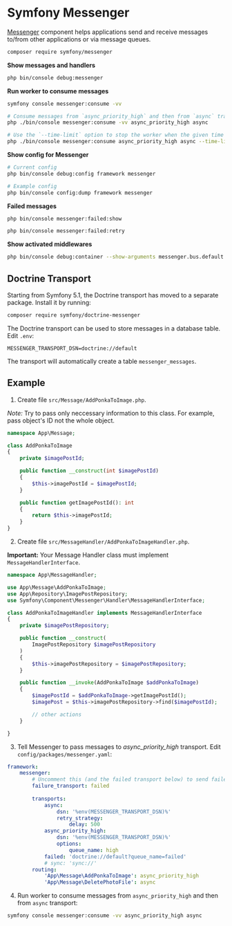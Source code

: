 # Symfony Messenger

[Messenger](https://symfony.com/doc/current/components/messenger.html) component helps applications send and receive messages to/from other applications or via message queues.

```bash
composer require symfony/messenger
```

**Show messages and handlers**

```bash
php bin/console debug:messenger
```

**Run worker to consume messages**

```bash
symfony console messenger:consume -vv

# Consume messages from `async_priority_high` and then from `async` transport
php ./bin/console messenger:consume -vv async_priority_high async

# Use the `--time-limit` option to stop the worker when the given time limit (in seconds) is reached:
php ./bin/console messenger:consume async_priority_high async --time-limit=3600
```

**Show config for Messenger**

```bash
# Current config
php bin/console debug:config framework messenger

# Example config
php bin/console config:dump framework messenger
```

**Failed messages**

```bash
php bin/console messenger:failed:show

php bin/console messenger:failed:retry
```

**Show activated middlewares**

```bash
php bin/console debug:container --show-arguments messenger.bus.default.inner
```

## Doctrine Transport

Starting from Symfony 5.1, the Doctrine transport has moved to a separate package. Install it by running:

```bash
composer require symfony/doctrine-messenger
```

The Doctrine transport can be used to store messages in a database table. Edit `.env`:

```
MESSENGER_TRANSPORT_DSN=doctrine://default
```
The transport will automatically create a table `messenger_messages`.

## Example

1. Create file `src/Message/AddPonkaToImage.php`. 

*Note:* Try to pass only neccessary information to this class. For example, pass object's ID not the whole object.

```php
namespace App\Message;

class AddPonkaToImage
{
    private $imagePostId;

    public function __construct(int $imagePostId)
    {
        $this->imagePostId = $imagePostId;
    }

    public function getImagePostId(): int
    {
        return $this->imagePostId;
    }
}
```

2. Create file `src/MessageHandler/AddPonkaToImageHandler.php`. 

**Important:** Your Message Handler class must implement `MessageHandlerInterface`. 

```php
namespace App\MessageHandler;

use App\Message\AddPonkaToImage;
use App\Repository\ImagePostRepository;
use Symfony\Component\Messenger\Handler\MessageHandlerInterface;

class AddPonkaToImageHandler implements MessageHandlerInterface
{
    private $imagePostRepository;

    public function __construct(
        ImagePostRepository $imagePostRepository
    )
    {
        $this->imagePostRepository = $imagePostRepository;
    }

    public function __invoke(AddPonkaToImage $addPonkaToImage)
    {
        $imagePostId = $addPonkaToImage->getImagePostId();
        $imagePost = $this->imagePostRepository->find($imagePostId);

        // other actions
    }

}
```

3. Tell Messenger to pass messages to *async_priority_high* transport. Edit `config/packages/messenger.yaml`:

```yaml
framework:
    messenger:
        # Uncomment this (and the failed transport below) to send failed messages to this transport for later handling.
        failure_transport: failed
        
        transports:
            async:
                dsn: '%env(MESSENGER_TRANSPORT_DSN)%'
                retry_strategy:
                    delay: 500
            async_priority_high:
                dsn: '%env(MESSENGER_TRANSPORT_DSN)%'
                options:
                    queue_name: high
            failed: 'doctrine://default?queue_name=failed'
            # sync: 'sync://'
        routing:
            'App\Message\AddPonkaToImage': async_priority_high
            'App\Message\DeletePhotoFile': async
```

4. Run worker to consume messages from `async_priority_high` and then from `async` transport:

```bash
symfony console messenger:consume -vv async_priority_high async
```
